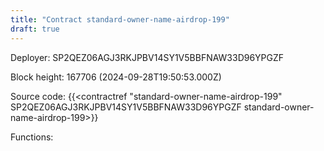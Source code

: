 ```yaml
---
title: "Contract standard-owner-name-airdrop-199"
draft: true
---
```

Deployer: SP2QEZ06AGJ3RKJPBV14SY1V5BBFNAW33D96YPGZF


 



Block height: 167706 (2024-09-28T19:50:53.000Z)

Source code: {{<contractref "standard-owner-name-airdrop-199" SP2QEZ06AGJ3RKJPBV14SY1V5BBFNAW33D96YPGZF standard-owner-name-airdrop-199>}}

Functions:


